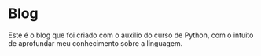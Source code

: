 # Blog

Este é o blog que foi criado com o auxilio do curso de Python, com o intuito de aprofundar meu conhecimento sobre a linguagem.